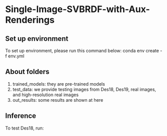 # Single-Image-SVBRDF-with-Aux-Renderings

## Set up environment
To set up environment, please run this command below:
conda env create -f env.yml

## About folders
1. trained_models:  they are pre-trained models
2. test_data: we provide testing images from Des18, Des19, real images, and high-resolution real images
3. out_results: some results are shown at here

## Inference

To test Des18, run:
